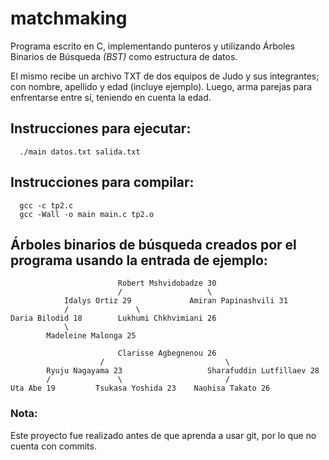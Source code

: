 # matchmaking 

Programa escrito en C, implementando punteros y utilizando Árboles Binarios de Búsqueda *(BST)* como estructura de datos.

El mismo recibe un archivo TXT de dos equipos de Judo y sus integrantes; con nombre, apellido y edad (incluye ejemplo).
Luego, arma parejas para enfrentarse entre sí, teniendo en cuenta la edad.

## Instrucciones para ejecutar:
```
  ./main datos.txt salida.txt
```

## Instrucciones para compilar:
```
  gcc -c tp2.c
  gcc -Wall -o main main.c tp2.o 
```

## Árboles binarios de búsqueda creados por el programa usando la entrada de ejemplo:
```
                        Robert Mshvidobadze 30
                        /                   \
            Idalys Ortiz 29             Amiran Papinashvili 31
            /               \
Daria Bilodid 18        Lukhumi Chkhvimiani 26
            \
        Madeleine Malonga 25
```


```
                        Clarisse Agbegnenou 26
                    /                           \
        Ryuju Nagayama 23                   Sharafuddin Lutfillaev 28
        /               \                       /
Uta Abe 19         Tsukasa Yoshida 23    Naohisa Takato 26
```

### Nota: 
  Este proyecto fue realizado antes de que aprenda a usar git, por lo que no cuenta con commits.
